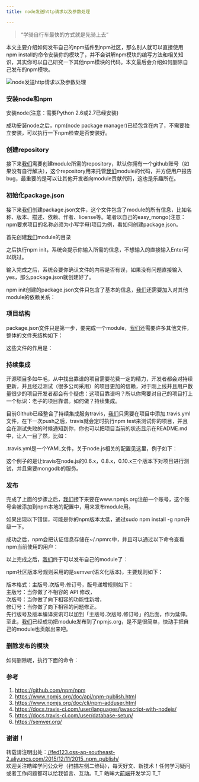 ```yaml
---
title: node发送http请求以及参数处理

---
```


> “学骑自行车最快的方式就是先骑上去”

本文主要介绍如何发布自己的npm插件到npm社区，那么别人就可以直接使用npm install的命令安装你的模块了，并不会讲解npm模块的编写方法和相关知识，其实你可以自己研究一下其他npm模块的代码。本文最后会介绍如何删除自己发布的npm模块。  
 
![node发送http请求以及参数处理][1]

### [][2]安装node和npm

安装node(注意：需要Python 2.6或2.7已经安装)

成功安装node之后，npm(node package manager)已经包含在内了，不需要独立安装，可以执行一下npm检查是否安装好。

### [][3]创建repository

接下来[我们](https://www.w3cdoc.com)需要创建module所需的repository，默认你拥有一个github账号（如果没有自行解决），这个repository用来托管[我们](https://www.w3cdoc.com)module的代码，并方便用户报告bug，最重要的是可以让其他开发者向module贡献代码，这也是乐趣所在。

### [][4]初始化package.json

接下来[我们](https://www.w3cdoc.com)创建package.json文件，这个文件包含了module的所有信息，比如名称、版本、描述、依赖、作者、license等。笔者以自己的easy_mongo(注意：npm要求项目的名称必须为小写字母)项目为例，看如何创建package.json。

首先创建[我们](https://www.w3cdoc.com)module的目录

之后执行npm init，系统会提示你输入所需的信息，不想输入的直接输入Enter可以跳过。

输入完成之后，系统会要你确认文件的内容是否有误，如果没有问题直接输入yes，那么package.json就创建好了。

npm init创建的package.json文件只包含了基本的信息，[我们](https://www.w3cdoc.com)还需要加入对其他module的依赖关系：

### [][5]项目结构

package.json文件只是第一步，要完成一个module，[我们](https://www.w3cdoc.com)还需要许多其他文件，整体的文件夹结构如下：

这些文件的作用是：

### [][6]持续集成

开源项目多如牛毛，从中找出靠谱的项目需要花费一定的精力，开发者都会对持续更新，并且经过测试（很多公司采用）的项目更加的信赖，对于刚上线并且用户数量很少的项目开发者都会有个疑虑：这项目靠谱吗？所以你需要对自己的项目打上一个标识：老子的项目靠谱。如何做？持续集成。

目前Github已经整合了持续集成服务travis，[我们](https://www.w3cdoc.com)只需要在项目中添加.travis.yml文件，在下一次push之后，travis就会定时执行npm test来测试你的项目，并且会在测试失败的时候通知到你，你也可以把项目当前的状态显示在README.md中，让人一目了然，比如：

.travis.yml是一个YAML文件，关于node.js相关的配置见这里，例子如下：

这个例子的是让travis在node.js的0.6.x，0.8.x，0.10.x三个版本下对项目进行测试，并且需要mongodb的服务。

### [][7]发布

完成了上面的步骤之后，[我们](https://www.w3cdoc.com)接下来要在www.npmjs.org注册一个账号，这个账号会被添加到npm本地的配置中，用来发布module用。

如果出现以下错误，可能是你的npm版本太低，通过sudo npm install -g npm升级一下。

成功之后，npm会把认证信息存储在~/.npmrc中，并且可以通过以下命令查看npm当前使用的用户：

以上完成之后，[我们](https://www.w3cdoc.com)终于可以发布自己的module了：

npm社区版本号规则采用的是semver(语义化版本)，主要规则如下：

版本格式：主版号.次版号.修订号，版号递增规则如下：  
主版号：当你做了不相容的 API 修改，  
次版号：当你做了向下相容的功能性新增，  
修订号：当你做了向下相容的问题修正。  
先行版号及版本编译资讯可以加到「主版号.次版号.修订号」的后面，作为延伸。  
至此，[我们](https://www.w3cdoc.com)已经成功把module发布到了npmjs.org，是不是很简单，快动手把自己的module也贡献出来吧。

### [][8]删除发布的模块

如何删除呢，执行下面的命令：

### [][9]参考

  1. <a href="https://github.com/npm/npm" target="_blank" rel="external">https://github.com/npm/npm</a>
  2. <a href="https://www.npmjs.org/doc/api/npm-publish.html" target="_blank" rel="external">https://www.npmjs.org/doc/api/npm-publish.html</a>
  3. <a href="https://www.npmjs.org/doc/cli/npm-adduser.html" target="_blank" rel="external">https://www.npmjs.org/doc/cli/npm-adduser.html</a>
  4. <a href="https://docs.travis-ci.com/user/languages/javascript-with-nodejs/" target="_blank" rel="external">https://docs.travis-ci.com/user/languages/javascript-with-nodejs/</a>
  5. <a href="https://docs.travis-ci.com/user/database-setup/" target="_blank" rel="external">https://docs.travis-ci.com/user/database-setup/</a>
  6. <a href="https://semver.org/" target="_blank" rel="external">https://semver.org/</a>

### [][10]谢谢！

转载请注明出处：<a href="//fed123.oss-ap-southeast-2.aliyuncs.com/2015/12/11/2015_npm_publish/" target="_blank" rel="external">//fed123.oss-ap-southeast-2.aliyuncs.com/2015/12/11/2015_npm_publish/</a>  
欢迎关注皓眸学问公众号（扫描左侧二维码），每天好文、新技术！任何学习疑问或者工作问题都可以给我留言、互动。T\_T 皓眸大[前端](https://www.w3cdoc.com)开发学习 T\_T

 [1]: //fed123.oss-ap-southeast-2.aliyuncs.com/wp-content/uploads/2017/08/npm-2.jpg
 [2]: //fed123.oss-ap-southeast-2.aliyuncs.com/2015/12/11/2015_node_http/#安装node和npm "安装node和npm"
 [3]: //fed123.oss-ap-southeast-2.aliyuncs.com/2015/12/11/2015_node_http/#创建repository "创建repository"
 [4]: //fed123.oss-ap-southeast-2.aliyuncs.com/2015/12/11/2015_node_http/#初始化package-json "初始化package.json"
 [5]: //fed123.oss-ap-southeast-2.aliyuncs.com/2015/12/11/2015_node_http/#项目结构 "项目结构"
 [6]: //fed123.oss-ap-southeast-2.aliyuncs.com/2015/12/11/2015_node_http/#持续集成 "持续集成"
 [7]: //fed123.oss-ap-southeast-2.aliyuncs.com/2015/12/11/2015_node_http/#发布 "发布"
 [8]: //fed123.oss-ap-southeast-2.aliyuncs.com/2015/12/11/2015_node_http/#删除发布的模块 "删除发布的模块"
 [9]: //fed123.oss-ap-southeast-2.aliyuncs.com/2015/12/11/2015_node_http/#参考 "参考"
 [10]: //fed123.oss-ap-southeast-2.aliyuncs.com/2015/12/11/2015_node_http/#谢谢！ "谢谢！"
